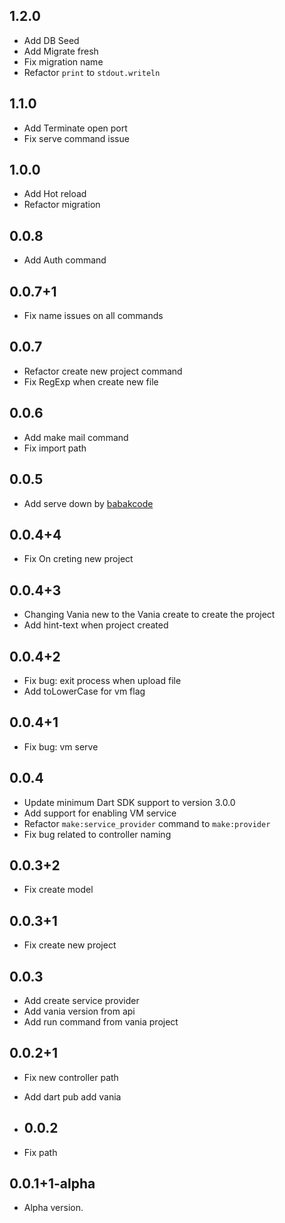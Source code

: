 ## 1.2.0

- Add DB Seed
- Add Migrate fresh
- Fix migration name
- Refactor `print` to `stdout.writeln`

## 1.1.0

- Add Terminate open port
- Fix serve command issue

## 1.0.0

- Add Hot reload
- Refactor migration

## 0.0.8

- Add Auth command

## 0.0.7+1

- Fix name issues on all commands

## 0.0.7

- Refactor create new project command
- Fix RegExp when create new file

## 0.0.6

- Add make mail command
- Fix import path
  
## 0.0.5

- Add serve down by [babakcode](https://github.com/babakcode)

## 0.0.4+4

- Fix On creting new project

## 0.0.4+3

- Changing Vania new to the Vania create to create the project
- Add hint-text when project created

## 0.0.4+2

- Fix bug: exit process when upload file
- Add toLowerCase for vm flag

## 0.0.4+1

- Fix bug: vm serve

## 0.0.4

- Update minimum Dart SDK support to version 3.0.0
- Add support for enabling VM service
- Refactor `make:service_provider` command to `make:provider`
- Fix bug related to controller naming

## 0.0.3+2

- Fix create model

## 0.0.3+1

- Fix create new project

## 0.0.3

- Add create service provider
- Add vania version from api
- Add run command from vania project

## 0.0.2+1

- Fix new controller path
- Add dart pub add vania
  
- ## 0.0.2

- Fix path

## 0.0.1+1-alpha

- Alpha version.
